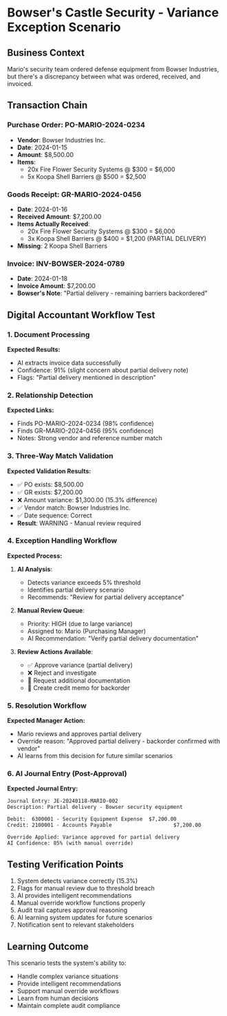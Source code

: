 # Bowser's Castle Security - Variance Exception Scenario

## Business Context
Mario's security team ordered defense equipment from Bowser Industries, but there's a discrepancy between what was ordered, received, and invoiced.

## Transaction Chain

### Purchase Order: PO-MARIO-2024-0234
- **Vendor**: Bowser Industries Inc.
- **Date**: 2024-01-15
- **Amount**: $8,500.00
- **Items**: 
  - 20x Fire Flower Security Systems @ $300 = $6,000
  - 5x Koopa Shell Barriers @ $500 = $2,500

### Goods Receipt: GR-MARIO-2024-0456  
- **Date**: 2024-01-16
- **Received Amount**: $7,200.00
- **Items Actually Received**:
  - 20x Fire Flower Security Systems @ $300 = $6,000
  - 3x Koopa Shell Barriers @ $400 = $1,200 (PARTIAL DELIVERY)
- **Missing**: 2 Koopa Shell Barriers

### Invoice: INV-BOWSER-2024-0789
- **Date**: 2024-01-18  
- **Invoice Amount**: $7,200.00
- **Bowser's Note**: "Partial delivery - remaining barriers backordered"

## Digital Accountant Workflow Test

### 1. Document Processing
**Expected Results:**
- AI extracts invoice data successfully
- Confidence: 91% (slight concern about partial delivery note)
- Flags: "Partial delivery mentioned in description"

### 2. Relationship Detection  
**Expected Links:**
- Finds PO-MARIO-2024-0234 (98% confidence)
- Finds GR-MARIO-2024-0456 (95% confidence)
- Notes: Strong vendor and reference number match

### 3. Three-Way Match Validation
**Expected Validation Results:**
- ✅ PO exists: $8,500.00
- ✅ GR exists: $7,200.00  
- ❌ Amount variance: $1,300.00 (15.3% difference)
- ✅ Vendor match: Bowser Industries Inc.
- ✅ Date sequence: Correct
- **Result**: WARNING - Manual review required

### 4. Exception Handling Workflow
**Expected Process:**
1. **AI Analysis**: 
   - Detects variance exceeds 5% threshold
   - Identifies partial delivery scenario
   - Recommends: "Review for partial delivery acceptance"

2. **Manual Review Queue**:
   - Priority: HIGH (due to large variance)
   - Assigned to: Mario (Purchasing Manager)
   - AI Recommendation: "Verify partial delivery documentation"

3. **Review Actions Available**:
   - ✅ Approve variance (partial delivery)
   - ❌ Reject and investigate  
   - 🔄 Request additional documentation
   - 📝 Create credit memo for backorder

### 5. Resolution Workflow
**Expected Manager Action:**
- Mario reviews and approves partial delivery
- Override reason: "Approved partial delivery - backorder confirmed with vendor"
- AI learns from this decision for future similar scenarios

### 6. AI Journal Entry (Post-Approval)
**Expected Journal Entry:**
```
Journal Entry: JE-20240118-MARIO-002
Description: Partial delivery - Bowser security equipment

Debit:  6300001 - Security Equipment Expense  $7,200.00
Credit: 2100001 - Accounts Payable                    $7,200.00

Override Applied: Variance approved for partial delivery
AI Confidence: 85% (with manual override)
```

## Testing Verification Points
1. System detects variance correctly (15.3%)
2. Flags for manual review due to threshold breach
3. AI provides intelligent recommendations
4. Manual override workflow functions properly
5. Audit trail captures approval reasoning
6. AI learning system updates for future scenarios
7. Notification sent to relevant stakeholders

## Learning Outcome
This scenario tests the system's ability to:
- Handle complex variance situations
- Provide intelligent recommendations
- Support manual override workflows
- Learn from human decisions
- Maintain complete audit compliance